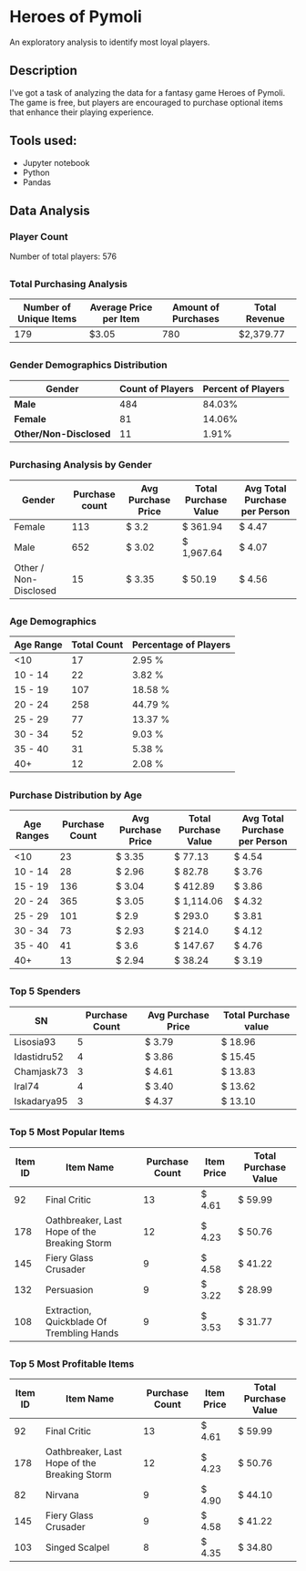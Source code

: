 # Heroes of Pymoli
An exploratory analysis to identify most loyal players.

## Description

I've got a task of analyzing the data for a fantasy game Heroes of Pymoli. The game is free, but players are encouraged to purchase optional items that enhance their playing experience. 


## Tools used:
* Jupyter notebook
* Python
* Pandas


## Data Analysis

### Player Count

Number of total players:  576

##
### Total Purchasing Analysis

| Number of Unique Items |	Average Price per Item |	Amount of Purchases |	Total Revenue|
|------------------------|-------------------------|----------------------|--------------|
|	179	| $3.05	| 780	| $2,379.77 |

##
### Gender Demographics Distribution

| Gender | Count of Players |	Percent of Players |
|--------|------------------|---------------------|
| **Male**	| 484	| 84.03% |
| **Female** |	81 |	14.06% |
| **Other/Non-Disclosed**	| 11 |	1.91% |

##
### Purchasing Analysis by Gender

| Gender | Purchase count |	Avg Purchase Price	| Total Purchase Value |	Avg Total Purchase per Person |
|--------|----------------|---------------------|----------------------|--------------------------------|
| Female	| 113	| $ 3.2	| $ 361.94	| $ 4.47 |
| Male	| 652	| $ 3.02	| $ 1,967.64	| $ 4.07 |
| Other / Non-Disclosed	| 15	| $ 3.35	| $ 50.19	| $ 4.56 |

##
### Age Demographics

| Age Range | Total Count |	Percentage of Players |
|-----------|-------------|-----------------------|
| <10 |	17	| 2.95 % |
| 10 - 14 |	22 |	3.82 % |
| 15 - 19 |	107 |	18.58 % |
| 20 - 24	| 258	| 44.79 % |
| 25 - 29	| 77 |	13.37 % |
| 30 - 34	| 52	| 9.03 % |
| 35 - 40	| 31	| 5.38 % |
| 40+	 | 12 |	2.08 % |

##
### Purchase Distribution by Age

| Age Ranges | Purchase Count	| Avg Purchase Price	| Total Purchase Value	| Avg Total Purchase per Person |
|------------|----------------|---------------------|-----------------------|-------------------------------|				
| <10	| 23 |	$ 3.35	| $ 77.13	| $ 4.54 |
| 10 - 14 |	28 |	$ 2.96	| $ 82.78	| $ 3.76 |
| 15 - 19	| 136	| $ 3.04	| $ 412.89	| $ 3.86 |
| 20 - 24	| 365	| $ 3.05	| $ 1,114.06	| $ 4.32 |
| 25 - 29	| 101	| $ 2.9	| $ 293.0	| $ 3.81 |
| 30 - 34	| 73	| $ 2.93 |	$ 214.0	| $ 4.12 |
| 35 - 40	| 41	| $ 3.6	| $ 147.67	| $ 4.76 |
| 40+ |	13 |	$ 2.94	| $ 38.24	| $ 3.19 |


##
### Top 5 Spenders

| SN | Purchase Count	| Avg Purchase Price	| Total Purchase value |
|----|----------------|---------------------|----------------------|			
| Lisosia93	| 5	| $ 3.79	| $ 18.96 |
| Idastidru52	| 4	| $ 3.86	| $ 15.45 |
| Chamjask73	| 3	| $ 4.61	| $ 13.83 |
| Iral74	| 4	| $ 3.40	| $ 13.62 |
| Iskadarya95	| 3	| $ 4.37	| $ 13.10 |

##
### Top 5 Most Popular Items

| Item ID	| Item Name | Purchase Count	| Item Price	| Total Purchase Value |
|---------|-----------|-----------------|-------------|----------------------|			
| 92	| Final Critic	| 13	| $ 4.61	| $ 59.99 |
| 178	| Oathbreaker, Last Hope of the Breaking Storm	| 12	| $ 4.23	| $ 50.76 |
| 145	| Fiery Glass Crusader	| 9	| $ 4.58	| $ 41.22 |
| 132	| Persuasion	| 9	| $ 3.22	| $ 28.99 |
| 108	| Extraction, Quickblade Of Trembling Hands	| 9	| $ 3.53	| $ 31.77 |

##
### Top 5 Most Profitable Items

| Item ID	| Item Name | Purchase Count	| Item Price	| Total Purchase Value |
|---------|-----------|-----------------|-------------|----------------------|				
| 92	| Final Critic	| 13	| $ 4.61	| $ 59.99 |
| 178	| Oathbreaker, Last Hope of the Breaking Storm	| 12	| $ 4.23	| $ 50.76 |
| 82	| Nirvana	| 9	| $ 4.90	| $ 44.10 |
| 145	| Fiery Glass Crusader	| 9	| $ 4.58	| $ 41.22 |
| 103	| Singed Scalpel	| 8	| $ 4.35	| $ 34.80 |
